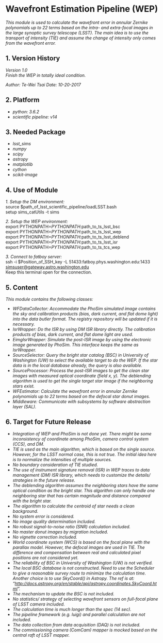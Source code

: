 # Wavefront Estimation Pipeline (WEP)

*This module is used to calculate the wavefront error in annular Zernike polynomials up to 22 terms based on the intra- and extra-focal images in the large synoptic survey telescope (LSST). The main idea is to use the transport of intensity (TIE) and assume the change of intensity only comes from the wavefront error.*

## 1. Version History

*Version 1.0*
<br/>
*Finish the WEP in totally ideal condition.*

*Author: Te-Wei Tsai*
*Date: 10-20-2017*

## 2. Platform

- *python: 3.6.2*
- *scientific pipeline: v14*

## 3. Needed Package

- *lsst_sims*
- *numpy*
- *scipy*
- *astropy*
- *matplotlib*
- *cython*
- *scikit-image*

## 4. Use of Module

*1. Setup the DM environment:*
<br/>
source $path_of_lsst_scientific_pipeline/loadLSST.bash
<br/>
setup sims_catUtils -t sims

*2. Setup the WEP environment:*
<br/>
export PYTHONPATH=$PYTHONPATH:$path_to_ts_lsst_bsc
<br/>
export PYTHONPATH=$PYTHONPATH:$path_to_ts_lsst_wep
<br/>
export PYTHONPATH=$PYTHONPATH:$path_to_ts_lsst_deblend
<br/>
export PYTHONPATH=$PYTHONPATH:$path_to_ts_lsst_isr
<br/>
export PYTHONPATH=$PYTHONPATH:$path_to_ts_tcs_wep

*3. Connect to fatboy server:*
<br/>
ssh -i $Position_of_SSH_key -L 51433:fatboy.phys.washington.edu:1433 simsuser@gateway.astro.washington.edu
<br/>
Keep this terminal open for the connection.

## 5. Content

*This module contains the following classes:*

- *WFDataCollector: Accommodate the PhoSim simulated image contains the sky and calibration products (bias, dark current, and flat dome light) into the data butler format. The registry repository will be updated if it is necessary.*
- *IsrWrapper: Do the ISR by using DM ISR library directly. The calibration products of bias, dark current, and flat dome light are used.*
- *EimgIsrWrapper: Simulate the post-ISR image by using the electronic image generated by PhoSim. This interface keeps the same as IsrWrapper.*
- *SourceSelector: Query the bright star catalog (BSC) in University of Washington (UW) to select the available target to do the WEP. If the star data is in the local database already, the query is also available.*
- *SourceProcessor: Process the post-ISR images to get the clean star images with measured optical coordinate (field x, y). The deblending algorithm is used to get the single target star image if the neighboring stars exist.*
- *WFEstimator: Calculate the wavefront error in annular Zernike polynomials up to 22 terms based on the defocal star donut images.*
- *Middleware: Communicate with subsystems by software abstraction layer (SAL).*

## 6. Target for Future Release

- *Integration of WEP and PhoSim is not done yet. There might be some inconsistency of coordinate among PhoSim, camera control system (CCS), and DM.*
- *TIE is used as the main algorithm, which is based on the single source. However, for the LSST normal case, this is not true. The initial idea here is to normalize the intensities of multiple sources.*
- *No boundary consideration of TIE studied.*
- *The use of instrument signature removal (ISR) in WEP traces to data management (DM) ISR library, which needs to customize the details/ strategies in the future release.*
- *The deblending algorithm assumes the neighboring stars have the same optical condition as the bright star. This algorithm can only handle one neighboring star that has certain magnitude and distance compared with the bright star.*
- *The algorithm to calculate the centroid of star needs a clean background.*
- *No system error is considered.*
- *No image quality determination included.*
- *No robust signal-to-noise ratio (SNR) calculation included.*
- *No master donut images by migration included.*
- *No vignette correction included.*
- *World coordinate system (WCS) is based on the focal plane with the parallax model. However, the defocal images are used in TIE. The difference and compensation between real and calculated pixel positions are not considered yet.*
- *The reliability of BSC in University of Washington (UW) is not verified.*
- *The local BSC database is not constructed. Need to use the Scheduler to give a reasonable survey route to minimize the calculation time. Another choice is to use SkyCoord() in Astropy. The ref is at: "http://docs.astropy.org/en/stable/api/astropy.coordinates.SkyCoord.html".*
- *The mechanism to update the BSC is not included.*
- *No statistics/ strategy of selecting wavefront sensors on full-focal plane of LSST camera included.*
- *The calculation time is much longer than the spec (14 sec).*
- *The pipeline framework (e.g. luigi) and parallel calculation are not included.*
- *The data collection from data acquisition (DAQ) is not included.*
- *The commissioning camera (ComCam) mapper is mocked based on the central raft of LSST mapper.*
